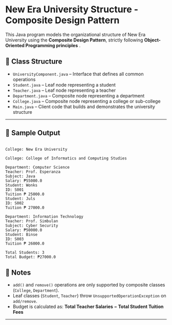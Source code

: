 # New Era University Structure -Composite Design Pattern

This Java program models the organizational structure of New Era University using the **Composite Design Pattern**, strictly following **Object-Oriented Programming principles** .


## 🧱 Class Structure

- `UniversityComponent.java` – Interface that defines all common operations  
- `Student.java` – Leaf node representing a student  
- `Teacher.java` – Leaf node representing a teacher  
- `Department.java` – Composite node representing a department  
- `College.java` – Composite node representing a college or sub-college  
- `Main.java` – Client code that builds and demonstrates the university structure

---

## 🧪 Sample Output

```

College: New Era University

College: College of Informatics and Computing Studies

Department: Computer Science
Teacher: Prof. Esperanza
Subject: Java
Salary: ₱55000.0
Student: Wonks
ID: S001
Tuition ₱ 25000.0
Student: Juls
ID: S002
Tuition ₱ 27000.0

Department: Information Technology
Teacher: Prof. Simbulan
Subject: Cyber Security
Salary: ₱50000.0
Student: Binse
ID: S003
Tuition ₱ 26000.0

Total Students: 3
Total Budget: ₱27000.0

````

## 📌 Notes

* `add()` and `remove()` operations are only supported by composite classes (`College`, `Department`).
* Leaf classes (`Student`, `Teacher`) throw `UnsupportedOperationException` on `add/remove`.
* Budget is calculated as:
  **Total Teacher Salaries − Total Student Tuition Fees**

---